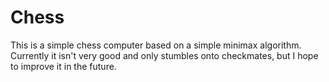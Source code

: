 # Chess
This is a simple chess computer based on a simple minimax algorithm. Currently it isn't very good and only stumbles onto checkmates, but I hope to improve it in the future.